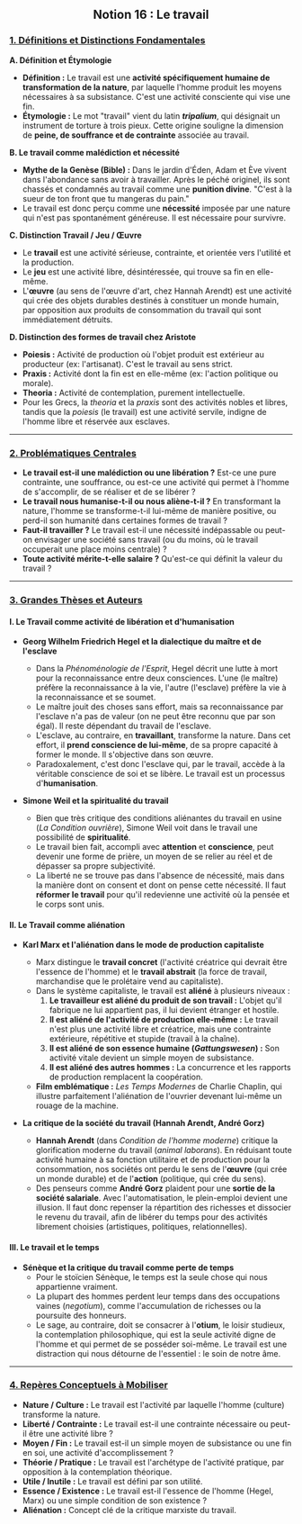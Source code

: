 ## <center>Notion 16 : Le travail</center>

### <u>1. Définitions et Distinctions Fondamentales</u>

**A. Définition et Étymologie**
-   **Définition :** Le travail est une **activité spécifiquement humaine de transformation de la nature**, par laquelle l'homme produit les moyens nécessaires à sa subsistance. C'est une activité consciente qui vise une fin.
-   **Étymologie :** Le mot "travail" vient du latin ***tripalium***, qui désignait un instrument de torture à trois pieux. Cette origine souligne la dimension de **peine, de souffrance et de contrainte** associée au travail.

**B. Le travail comme malédiction et nécessité**
-   **Mythe de la Genèse (Bible) :** Dans le jardin d'Éden, Adam et Ève vivent dans l'abondance sans avoir à travailler. Après le péché originel, ils sont chassés et condamnés au travail comme une **punition divine**. "C'est à la sueur de ton front que tu mangeras du pain."
-   Le travail est donc perçu comme une **nécessité** imposée par une nature qui n'est pas spontanément généreuse. Il est nécessaire pour survivre.

**C. Distinction Travail / Jeu / Œuvre**
-   Le **travail** est une activité sérieuse, contrainte, et orientée vers l'utilité et la production.
-   Le **jeu** est une activité libre, désintéressée, qui trouve sa fin en elle-même.
-   L'**œuvre** (au sens de l'œuvre d'art, chez Hannah Arendt) est une activité qui crée des objets durables destinés à constituer un monde humain, par opposition aux produits de consommation du travail qui sont immédiatement détruits.

**D. Distinction des formes de travail chez Aristote**
-   **Poiesis :** Activité de production où l'objet produit est extérieur au producteur (ex: l'artisanat). C'est le travail au sens strict.
-   **Praxis :** Activité dont la fin est en elle-même (ex: l'action politique ou morale).
-   **Theoria :** Activité de contemplation, purement intellectuelle.
-   Pour les Grecs, la *theoria* et la *praxis* sont des activités nobles et libres, tandis que la *poiesis* (le travail) est une activité servile, indigne de l'homme libre et réservée aux esclaves.

---

### <u>2. Problématiques Centrales</u>

-   **Le travail est-il une malédiction ou une libération ?** Est-ce une pure contrainte, une souffrance, ou est-ce une activité qui permet à l'homme de s'accomplir, de se réaliser et de se libérer ?
-   **Le travail nous humanise-t-il ou nous aliène-t-il ?** En transformant la nature, l'homme se transforme-t-il lui-même de manière positive, ou perd-il son humanité dans certaines formes de travail ?
-   **Faut-il travailler ?** Le travail est-il une nécessité indépassable ou peut-on envisager une société sans travail (ou du moins, où le travail occuperait une place moins centrale) ?
-   **Toute activité mérite-t-elle salaire ?** Qu'est-ce qui définit la valeur du travail ?

---

### <u>3. Grandes Thèses et Auteurs</u>

#### **I. Le Travail comme activité de libération et d'humanisation**

-   **Georg Wilhelm Friedrich Hegel et la dialectique du maître et de l'esclave**
    -   Dans la *Phénoménologie de l'Esprit*, Hegel décrit une lutte à mort pour la reconnaissance entre deux consciences. L'une (le maître) préfère la reconnaissance à la vie, l'autre (l'esclave) préfère la vie à la reconnaissance et se soumet.
    -   Le maître jouit des choses sans effort, mais sa reconnaissance par l'esclave n'a pas de valeur (on ne peut être reconnu que par son égal). Il reste dépendant du travail de l'esclave.
    -   L'esclave, au contraire, en **travaillant**, transforme la nature. Dans cet effort, il **prend conscience de lui-même**, de sa propre capacité à former le monde. Il s'objective dans son œuvre.
    -   Paradoxalement, c'est donc l'esclave qui, par le travail, accède à la véritable conscience de soi et se libère. Le travail est un processus d'**humanisation**.

-   **Simone Weil et la spiritualité du travail**
    -   Bien que très critique des conditions aliénantes du travail en usine (*La Condition ouvrière*), Simone Weil voit dans le travail une possibilité de **spiritualité**.
    -   Le travail bien fait, accompli avec **attention** et **conscience**, peut devenir une forme de prière, un moyen de se relier au réel et de dépasser sa propre subjectivité.
    -   La liberté ne se trouve pas dans l'absence de nécessité, mais dans la manière dont on consent et dont on pense cette nécessité. Il faut **réformer le travail** pour qu'il redevienne une activité où la pensée et le corps sont unis.

#### **II. Le Travail comme aliénation**

-   **Karl Marx et l'aliénation dans le mode de production capitaliste**
    -   Marx distingue le **travail concret** (l'activité créatrice qui devrait être l'essence de l'homme) et le **travail abstrait** (la force de travail, marchandise que le prolétaire vend au capitaliste).
    -   Dans le système capitaliste, le travail est **aliéné** à plusieurs niveaux :
        1.  **Le travailleur est aliéné du produit de son travail :** L'objet qu'il fabrique ne lui appartient pas, il lui devient étranger et hostile.
        2.  **Il est aliéné de l'activité de production elle-même :** Le travail n'est plus une activité libre et créatrice, mais une contrainte extérieure, répétitive et stupide (travail à la chaîne).
        3.  **Il est aliéné de son essence humaine (*Gattungswesen*) :** Son activité vitale devient un simple moyen de subsistance.
        4.  **Il est aliéné des autres hommes :** La concurrence et les rapports de production remplacent la coopération.
    -   **Film emblématique :** *Les Temps Modernes* de Charlie Chaplin, qui illustre parfaitement l'aliénation de l'ouvrier devenant lui-même un rouage de la machine.

-   **La critique de la société du travail (Hannah Arendt, André Gorz)**
    -   **Hannah Arendt** (dans *Condition de l'homme moderne*) critique la glorification moderne du travail (*animal laborans*). En réduisant toute activité humaine à sa fonction utilitaire et de production pour la consommation, nos sociétés ont perdu le sens de l'**œuvre** (qui crée un monde durable) et de l'**action** (politique, qui crée du sens).
    -   Des penseurs comme **André Gorz** plaident pour une **sortie de la société salariale**. Avec l'automatisation, le plein-emploi devient une illusion. Il faut donc repenser la répartition des richesses et dissocier le revenu du travail, afin de libérer du temps pour des activités librement choisies (artistiques, politiques, relationnelles).

#### **III. Le travail et le temps**

-   **Sénèque et la critique du travail comme perte de temps**
    -   Pour le stoïcien Sénèque, le temps est la seule chose qui nous appartienne vraiment.
    -   La plupart des hommes perdent leur temps dans des occupations vaines (*negotium*), comme l'accumulation de richesses ou la poursuite des honneurs.
    -   Le sage, au contraire, doit se consacrer à l'**otium**, le loisir studieux, la contemplation philosophique, qui est la seule activité digne de l'homme et qui permet de se posséder soi-même. Le travail est une distraction qui nous détourne de l'essentiel : le soin de notre âme.

---

### <u>4. Repères Conceptuels à Mobiliser</u>

-   **Nature / Culture :** Le travail est l'activité par laquelle l'homme (culture) transforme la nature.
-   **Liberté / Contrainte :** Le travail est-il une contrainte nécessaire ou peut-il être une activité libre ?
-   **Moyen / Fin :** Le travail est-il un simple moyen de subsistance ou une fin en soi, une activité d'accomplissement ?
-   **Théorie / Pratique :** Le travail est l'archétype de l'activité pratique, par opposition à la contemplation théorique.
-   **Utile / Inutile :** Le travail est défini par son utilité.
-   **Essence / Existence :** Le travail est-il l'essence de l'homme (Hegel, Marx) ou une simple condition de son existence ?
-   **Aliénation :** Concept clé de la critique marxiste du travail.